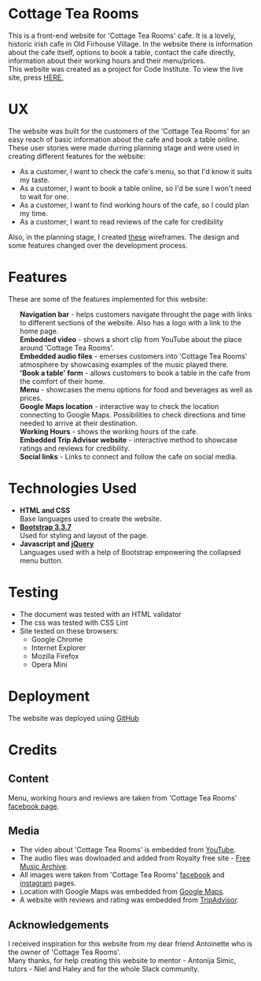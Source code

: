 # Cottage Tea Rooms

This is a front-end website for 'Cottage Tea Rooms' cafe. 
It is a lovely, historic irish cafe in Old Firhouse Village.
In the website there is information about the cafe itself, options to book a table, 
contact the cafe directly, information about their working hours and their menu/prices.<br>
This website was created as a project for Code Institute. 
To view the live site, press <a href='https://surelis848.github.io/User-Centric-Frontend-Development-Milestone-Project/about.html'>HERE.</a>

# UX

The website was built for the customers of the 'Cottage Tea Rooms' for an easy reach of basic information about the cafe
and book a table online. These user stories were made durring planning stage 
and were used in creating different features for the website:

<ul>
<li>As a customer, I want to check the cafe's menu, so that I'd know it suits my taste.</li>
<li>As a customer, I want to book a table online, so I'd be sure I won't need to wait for one.</li>
<li>As a customer, I want to find working hours of the cafe, so I could plan my time.</li>
<li>As a customer, I want to read reviews of the cafe for credibility</li>
</ul>

Also, in the planning stage, I created <a href='#'>these</a> wireframes. 
The design and some features changed over the development process.

# Features
These are some of the features implemented for this website:
<ul style='list-style:none'>
<li><strong>Navigation bar</strong> - helps customers navigate throught the page with links to different sections of the website. Also has a logo with a link to the home page.<li>
<li><strong>Embedded video</strong> - shows a short clip from YouTube about the place around 'Cottage Tea Rooms'.<li>
<li><strong>Embedded audio files</strong> - emerses customers into 'Cottage Tea Rooms' atmosphere by showcasing examples of the music played there.<li>
<li><strong>'Book a table' form</strong> - allows customers to book a table in the cafe from the comfort of their home.<li>
<li><strong>Menu</strong> - showcases the menu options for food and beverages as well as prices.<li>
<li><strong>Google Maps location</strong> - interactive way to check the location connecting to Google Maps. Possibilities to check directions and time needed to arrive at their destination.<li>
<li><strong>Working Hours</strong> - shows the working hours of the cafe.<li>
<li><strong>Embedded Trip Advisor website</strong> - interactive method to showcase ratings and reviews for credibility.<li>
<li><strong>Social links</strong> - Links to connect and follow the cafe on social media.<li>
<li>
</ul>

# Technologies Used

<ul>
<li><strong>HTML and CSS</strong><br> Base languages used to create the website.</li>
<li><strong><a href='https://getbootstrap.com/docs/3.3/'>Bootstrap 3.3.7</a></strong><br> Used for styling and layout of the page.</li>
<li><strong>Javascript and <a href='https://jquery.com/'>jQuery</a></strong><br> Languages used with a help of Bootstrap empowering the collapsed menu button.</li>
</ul>

# Testing
<ul>
<li>The document was tested with an HTML validator</li>
<li>The css was tested with CSS Lint</li>
<li>Site tested on these browsers:
<ul>
<li>Google Chrome</li>
<li> Internet Explorer</li>
<li>Mozilla Firefox</li>
<li>Opera Mini</li>
</ul>
</ul>

# Deployment

The website was deployed using <a href='https://github.com/Surelis848'>GitHub</a>

# Credits

<h2>Content</h2>

Menu, working hours and reviews are taken from 'Cottage Tea Rooms' <a href='https://www.facebook.com/cottagetearoom/?epa=SEARCH_BOX'>facebook page</a>.

<h2>Media</h2>

<ul>
<li>The video about 'Cottage Tea Rooms' is embedded from <a href='www.youtube.com'>YouTube</a>.</li>
<li>The audio files was dowloaded and added from Royalty free site - <a href='http://freemusicarchive.org/genre/Celtic/'>Free Music Archive</a>.</li>
<li>All images were taken from 'Cottage Tea Rooms' <a href='https://www.facebook.com/cottagetearoom/?epa=SEARCH_BOX'>facebook</a> and <a href='https://www.instagram.com/explore/locations/449204229/cottage-tea-rooms/'>instagram</a> pages.</li>
<li>Location with Google Maps was embedded from <a href='https://www.google.ie/maps?hl=lt'>Google Maps</a>.</li>
<li>A website with reviews and rating was embedded from <a href='https://www.tripadvisor.ie/'>TripAdvisor</a>.</li>
</ul>

<h2>Acknowledgements</h2>

I received inspiration for this website from my dear friend Antoinette who is the owner of 'Cottage Tea Rooms'.<br>
Many thanks, for help creating this website to mentor - Antonija Simic, tutors - Niel and Haley and for the whole Slack community.